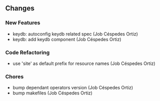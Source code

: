 ## Changes

### New Features

* keydb: autoconfig keydb related spec (Job Céspedes Ortiz)
* keydb: add keydb component (Job Céspedes Ortiz)

### Code Refactoring

* use 'site' as default prefix for resource names (Job Céspedes Ortiz)

### Chores

* bump dependant operators version (Job Céspedes Ortiz)
* bump makefiles (Job Céspedes Ortiz)
